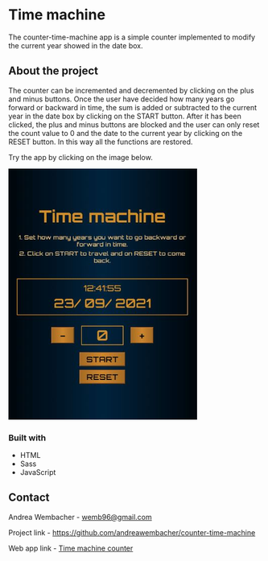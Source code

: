 <h1> Time machine </h1>
<p> The counter-time-machine app is a simple counter implemented to modify the current year showed in the date box.</p>

<h2>About the project</h2>
<p>The counter can be incremented and decremented by clicking on the plus and minus buttons. Once the user have decided how many years go forward or backward in time, the sum is added or subtracted to the current year in the date box by clicking on the START button. After it has been clicked, the plus and minus buttons are blocked and the user can only reset the count value to 0 and the date to the current year by clicking on the RESET button. In this way all the functions are restored. </p>
<p>Try the app by clicking on the image below.</p>
<a target="_blank" href="https://andreawembacher.github.io/counter-time-machine/"><img src="https://github.com/andreawembacher/counter-time-machine/blob/main/assets/images/time-machine-img.JPG?raw=true"></img><a/>

<h3>Built with</h3>
<ul>
  <li>HTML</li>
  <li>Sass</li>
  <li>JavaScript</li>
</ul>

<h2>Contact</h2>
<p>Andrea Wembacher - <a href="mailto: wemb96@gmail.com">wemb96@gmail.com</a> </p>
<p>Project link - <a href="https://github.com/andreawembacher/counter-time-machine">https://github.com/andreawembacher/counter-time-machine</a></p>
<p>Web app link - <a href="https://andreawembacher.github.io/counter-time-machine/">Time machine counter</a></p>
